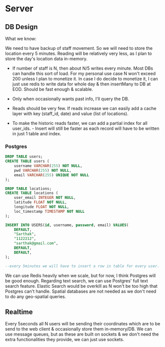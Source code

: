 # Server

## DB Design

What we know:

We need to have backup of staff movement. So we will need to store the location every 5 minutes.
Reading will be relatively very less, as I plan to store the day's location data in-memory.

- If number of staff is N, then about N/5 writes every minute. Most DBs can handle this sort of load. For my personal use case N won't exceed 200 unless I plan to monetize it. In case I do decide to monetize it, I can just use redis to write data for whole day & then insertMany to DB at EOD. Should be fast enough & scalable.

- Only when occasionally wants past info, I'll query the DB.
- Reads should be very few. If reads increase we can easily add a cache layer with key (staff_id, date) and value (list of locations).
- To make the historic reads faster, we can add a partial index for all user_ids. - Insert will still be faster as each record will have to be written in just 1 table and index.

### Postgres

```sql
DROP TABLE users;
CREATE TABLE users (
    username VARCHAR(255) NOT NULL,
    pwd VARCHAR(255) NOT NULL,
    email VARCHAR(255) UNIQUE NOT NULL
);

DROP TABLE locations;
CREATE TABLE locations (
    user_email INTEGER NOT NULL,
    latitude FLOAT NOT NULL,
    longitude FLOAT NOT NULL,
    loc_timestamp TIMESTAMP NOT NULL
);

INSERT INTO USERS(id, username, password, email) VALUES(
	DEFAULT,
	"Sarthak",
	"1122212",
	"sarthak@gmail.com",
	DEFAULT,
	DEFAULT,
);

--every 5minutes we will have to insert a row in table for every user.
```

We can use Redis heavily when we scale, but for now, I think Postgres will be good enough. Regarding text search, we can use Postgres' full text search feature. Elastic Search would be overkill as N won't be too high that Postgres can't handle. Spatial databases are not needed as we don't need to do any geo-spatial queries.

## Realtime
Every 5seconds all N users will be sending their coordinates which are to be send to the web client & occasionally store them in-memory/DB. We can use message queues, but as these are built on sockets & we don't need the extra functionalities they provide, we can just use sockets.
